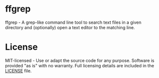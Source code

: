 ffgrep
======

ffgrep - A grep-like command line tool to search text files in a given directory and (optionally) open a text editor to
the matching line.

License
=======
MIT-licensed - Use or adapt the source code for any purpose. Software is provided "as is" with no warranty.
Full licensing details are included in the [LICENSE](LICENSE) file.
